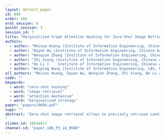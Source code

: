 ```yaml
---
layout: default_paper
id: 688
order: 106
oral_session: 6
poster_session: 3
session_id: 7
title: "Marginalized Graph Attention Hashing for Zero-Shot Image Retrieval"
authors:
  - author: "Meixue Huang (Institute of Information Engineering, Chinese Academy of Sciences)"
  - author: "Dayan Wu (Institute of Information Engineering, Chinese Academy of Sciences)"
  - author: "Wanqian Zhang (Institute of Information Engineering, Chinese Academy of Sciences)"
  - author: "Zhi Xiong (Institute of Information Engineering, Chinese Academy of Sciences)"
  - author: "Bo Li (	Institute of Information Engineering, Chinese Academy of Sciences)"
  - author: "Weiping Wang (Institute of Information Engineering, CAS, China)"
all_authors: "Meixue Huang, Dayan Wu, Wanqian Zhang, Zhi Xiong, Bo Li and Weiping Wang"
code: ""
keywords:
  - word: "zero-shot hashing"
  - word: "image retrieval"
  - word: "attention mechanism"
  - word: "marginalized strategy"
paper: "papers/0688.pdf"
supp: ""
abstract: "Zero-shot image retrieval allows to precisely retrieve candidates relevant to unobserved queries, of which categories have never been seen during training. Recently, research interests arise in exploring hashing methods to solve this problem due to its storage and computational efficiency. However, existing methods only focus on leveraging semantic information, but omit to exploit the similarity structure of visual feature space for knowledge transfer. Besides, the domain shift problem across seen and unseen classes further degrades the performance. To tackle these issues, in this paper, we propose a novel deep zero-shot hashing method, named Marginalized Graph Attention Hashing (MGAH). MGAH introduces the masked attention mechanism to construct a joint-semantics similarity graph, which captures the intrinsic relationship from different metric spaces, making it competent to transfer knowledge from seen classes into unseen classes. Furthermore, we elaborately design an Energy Magnified Softmax (EM-Softmax) loss, which is capable to alleviate the domain shift problem and encourage the generalization ability of hash codes. By using marginalized strategy, EM-Softmax produces the shared decision margin for hard samples, thus can avoid overfitting on seen classes and meanwhile cover more knowledge for the unseen ones. Extensive experiments demonstrate that MGAH delivers superior performance over the state-of-the-art zero-shot hashing methods.
"
slides-id: 38934017
channel-id: "paper_106_P3_id_0688"
---
```

